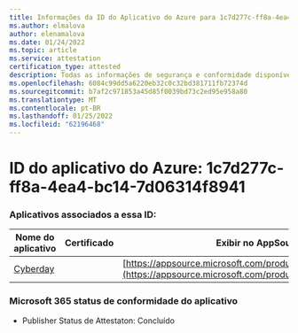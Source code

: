 ```yaml
---
title: Informações da ID do Aplicativo do Azure para 1c7d277c-ff8a-4ea4-bc14-7d06314f8941
ms.author: elmalova
author: elenamalova
ms.date: 01/24/2022
ms.topic: article
ms.service: attestation
certification_type: attested
description: Todas as informações de segurança e conformidade disponíveis para 1c7d277c-ff8a-4ea4-bc14-7d06314f8941.
ms.openlocfilehash: 6084c99dd5a6220eb32c0c32bd381711fb72374d
ms.sourcegitcommit: b7af2c971853a45d85f0039bd73c2ed95e958a80
ms.translationtype: MT
ms.contentlocale: pt-BR
ms.lasthandoff: 01/25/2022
ms.locfileid: "62196468"
---
```

# <a name="azure-app-id-1c7d277c-ff8a-4ea4-bc14-7d06314f8941"></a>ID do aplicativo do Azure: 1c7d277c-ff8a-4ea4-bc14-7d06314f8941


### <a name="apps-associated-with-this-id"></a>Aplicativos associados a essa ID:
| **Nome do aplicativo** | **Certificado** | **Exibir no AppSource** |
|--------------|---------------|-----------------------|
| [Cyberday](https://docs.microsoft.com/microsoft-365-app-certification/forward/WA200001774) |  | [https://appsource.microsoft.com/product/office/WA200001774](https://appsource.microsoft.com/product/office/WA200001774) |

### <a name="microsoft-365-app-compliance-status"></a>Microsoft 365 status de conformidade do aplicativo
- Publisher Status de Attestaton: Concluído
